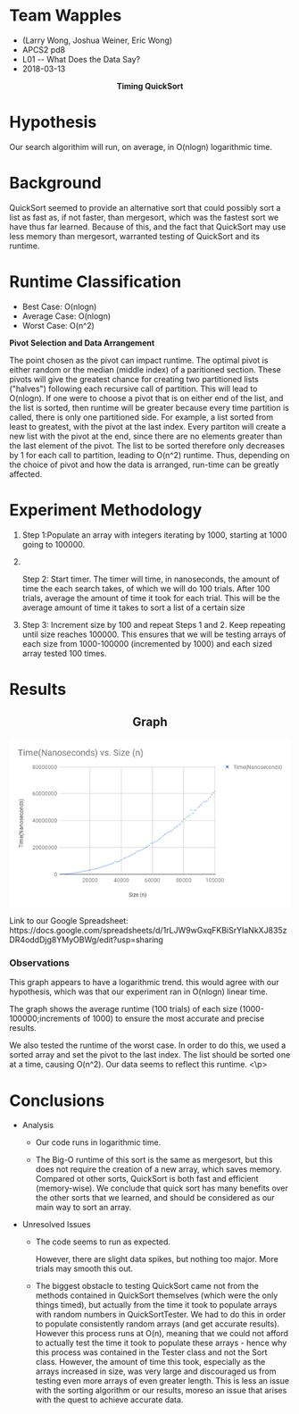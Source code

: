 # Team Wapples
<ul>
<li> (Larry Wong, Joshua Weiner, Eric Wong)</li>
 <li> APCS2 pd8</li>
 <li>L01 -- What Does the Data Say?</li>
<li>2018-03-13</li>
	
</ul>
<p align="center">
<b>Timing QuickSort</b>
</p>

# Hypothesis
<p> Our search algorithim will run, on average, in O(nlogn) logarithmic time. </P>

# Background
<p> QuickSort seemed to provide an alternative sort that could possibly sort a list as fast as, if not faster, than mergesort, which was the fastest sort we have thus far learned. Because of this, and the fact that QuickSort may use less memory than mergesort, warranted testing of QuickSort and its runtime.</p>

# Runtime Classification
<ul>
	<li> Best Case: O(nlogn) </li>
	<li> Average Case: O(nlogn) </li>
	<li> Worst Case: O(n^2) </li>
</ul>
<b>Pivot Selection and Data Arrangement </b>
<p> The point chosen as the pivot can impact runtime. The optimal pivot is either random or the median (middle index) of a paritioned section. These pivots will give the greatest chance for creating two partitioned lists ("halves") following each recursive call of partition. This will lead to O(nlogn). If one were to choose a pivot that is on either end of the list, and the list is sorted, then runtime will be greater because every time partition is called, there is only one partitioned side.
	For example, a list sorted from least to greatest, with the pivot at the last index. Every partiton will create a new list with the pivot at the end, since there are no elements greater than the last element of the pivot. The list to be sorted therefore only decreases by 1 for each call to partition, leading to O(n^2) runtime. Thus, depending on the choice of pivot and how the data is arranged, run-time can be greatly affected. 
	

# Experiment Methodology
<ol>
	<li>  <p> Step 1:Populate an array with integers iterating by 1000, starting at 1000 going to 100000.</p> </li>
	<li>  <p> Step 2: Start timer. The timer will time, in nanoseconds, the amount of time the each search takes, of which we will do 100 trials. After 100 trials, average the amount of time it took for each trial. This will be the average amount of time it takes to sort a list of a certain size</p> </li>
	<li>  <p> Step 3: Increment size by 100 and repeat Steps 1 and 2. Keep repeating until size reaches 100000. This ensures that we will be testing arrays of each size from 1000-100000 (incremented by 1000) and each sized array tested 100 times. </p> </li>

</ol>

# Results
<h2 align="center"> Graph </h2>
    <img src="https://github.com/ewong11/wapples/blob/master/quicksortData.png" >
    <p> Link to our Google Spreadsheet: https://docs.google.com/spreadsheets/d/1rLJW9wGxqFKBiSrYIaNkXJ835zDR4oddDjg8YMyOBWg/edit?usp=sharing</p>
<h3> Observations </h3>
<p> This graph appears to have a logarithmic trend. this would agree with our hypothesis, which was that our experiment ran in O(nlogn) linear time. </p>
<p> The graph shows the average runtime (100 trials) of each size (1000-100000;increments of 1000) to ensure the most accurate and precise results. </p>
<p> We also tested the runtime of the worst case. In order to do this, we used a sorted array and set the pivot to the last index. The list should be sorted one at a time, causing O(n^2). Our data seems to reflect this runtime. <\p>
	

# Conclusions
<ul>
	<li> Analysis </li>
	     <ul>
		<li> <p>Our code runs in logarithmic time.</p> </li>
		<li> <p>The Big-O runtime of this sort is the same as mergesort, but this does not require the creation of a new array, which saves memory. Compared ot other sorts, QuickSort is both fast and efficient (memory-wise). We conclude that quick sort has many benefits over the other sorts that we learned, and should be considered as our main way to sort an array.</p> </li>
	     </ul>
	<li> Unresolved Issues </li>
	     <ul>
		<li> <p>The code seems to run as expected. </p>
		     <p> However, there are slight data spikes, but nothing too major. More trials may smooth this out.</li>
			     <li> <p>The biggest obstacle to testing QuickSort came not from the methods contained in QuickSort themselves (which were the only things timed), but actually from the time it took to populate arrays with random numbers in QuickSortTester. We had to do this in order to populate consistently random arrays (and get accurate results). However this process runs at O(n), meaning that we could not afford to actually test the time it took to populate these arrays - hence why this process was contained in the Tester class and not the Sort class. However, the amount of time this took, especially as the arrays increased in size, was very large and discouraged us from testing even more arrays of even greater length. This is less an issue with the sorting algorithm or our results, moreso an issue that arises with the quest to achieve accurate data.</p></li>
</ul>

